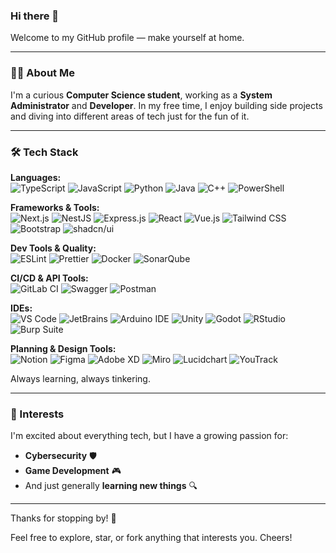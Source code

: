 ### Hi there 👋

Welcome to my GitHub profile — make yourself at home.

---

### 🧑‍💻 About Me
I'm a curious **Computer Science student**, working as a **System Administrator** and **Developer**. In my free time, I enjoy building side projects and diving into different areas of tech just for the fun of it.

---

### 🛠️ Tech Stack
**Languages:**  
![TypeScript](https://img.shields.io/badge/-TypeScript-3178C6?style=flat&logo=typescript&logoColor=white)
![JavaScript](https://img.shields.io/badge/-JavaScript-F7DF1E?style=flat&logo=javascript&logoColor=black)
![Python](https://img.shields.io/badge/-Python-3776AB?style=flat&logo=python&logoColor=white)
![Java](https://img.shields.io/badge/-Java-007396?style=flat&logo=java&logoColor=white)
![C++](https://img.shields.io/badge/-C++-00599C?style=flat&logo=c%2B%2B&logoColor=white)
![PowerShell](https://img.shields.io/badge/-PowerShell-5391FE?style=flat&logo=powershell&logoColor=white)

**Frameworks & Tools:**  
![Next.js](https://img.shields.io/badge/-Next.js-000000?style=flat&logo=next.js&logoColor=white)
![NestJS](https://img.shields.io/badge/-NestJS-E0234E?style=flat&logo=nestjs&logoColor=white)
![Express.js](https://img.shields.io/badge/-Express.js-000000?style=flat&logo=express&logoColor=white)
![React](https://img.shields.io/badge/-React-61DAFB?style=flat&logo=react&logoColor=black)
![Vue.js](https://img.shields.io/badge/-Vue.js-4FC08D?style=flat&logo=vue.js&logoColor=white)
![Tailwind CSS](https://img.shields.io/badge/-Tailwind%20CSS-38B2AC?style=flat&logo=tailwind-css&logoColor=white)
![Bootstrap](https://img.shields.io/badge/-Bootstrap-7952B3?style=flat&logo=bootstrap&logoColor=white)
![shadcn/ui](https://img.shields.io/badge/-shadcn/ui-000000?style=flat&logo=vercel&logoColor=white)

**Dev Tools & Quality:**  
![ESLint](https://img.shields.io/badge/-ESLint-4B32C3?style=flat&logo=eslint&logoColor=white)
![Prettier](https://img.shields.io/badge/-Prettier-F7B93E?style=flat&logo=prettier&logoColor=black)
![Docker](https://img.shields.io/badge/-Docker-2496ED?style=flat&logo=docker&logoColor=white)
![SonarQube](https://img.shields.io/badge/-SonarQube-4E9BCD?style=flat&logo=sonarqube&logoColor=white)

**CI/CD & API Tools:**  
![GitLab CI](https://img.shields.io/badge/-GitLab%20CI-FC6D26?style=flat&logo=gitlab&logoColor=white)
![Swagger](https://img.shields.io/badge/-Swagger-85EA2D?style=flat&logo=swagger&logoColor=black)
![Postman](https://img.shields.io/badge/-Postman-FF6C37?style=flat&logo=postman&logoColor=white)

**IDEs:**  
![VS Code](https://img.shields.io/badge/-Visual%20Studio%20Code-007ACC?style=flat&logo=visual-studio-code&logoColor=white)
![JetBrains](https://img.shields.io/badge/-JetBrains-000000?style=flat&logo=jetbrains&logoColor=white)
![Arduino IDE](https://img.shields.io/badge/-Arduino%20IDE-00979D?style=flat&logo=arduino&logoColor=white)
![Unity](https://img.shields.io/badge/-Unity-000000?style=flat&logo=unity&logoColor=white)
![Godot](https://img.shields.io/badge/-Godot-478CBF?style=flat&logo=godot-engine&logoColor=white)
![RStudio](https://img.shields.io/badge/-RStudio-75AADB?style=flat&logo=rstudio&logoColor=white)
![Burp Suite](https://img.shields.io/badge/-Burp%20Suite-FF7139?style=flat&logo=burp-suite&logoColor=white)

**Planning & Design Tools:**  
![Notion](https://img.shields.io/badge/-Notion-000000?style=flat&logo=notion&logoColor=white)
![Figma](https://img.shields.io/badge/-Figma-F24E1E?style=flat&logo=figma&logoColor=white)
![Adobe XD](https://img.shields.io/badge/-Adobe%20XD-FF61F6?style=flat&logo=adobexd&logoColor=white)
![Miro](https://img.shields.io/badge/-Miro-050038?style=flat&logo=miro&logoColor=white)
![Lucidchart](https://img.shields.io/badge/-Lucidchart-FA7303?style=flat&logo=lucidchart&logoColor=white)
![YouTrack](https://img.shields.io/badge/-YouTrack-000000?style=flat&logo=youtrack&logoColor=white)

Always learning, always tinkering.

---

### 🌱 Interests
I'm excited about everything tech, but I have a growing passion for:
- **Cybersecurity** 🛡️
- **Game Development** 🎮
- And just generally **learning new things** 🔍

---
<!--
### 📊 GitHub Stats
![GitHub Stats](https://github-readme-stats.vercel.app/api?username=your-github-username&show_icons=true&theme=default)

![Top Languages](https://github-readme-stats.vercel.app/api/top-langs/?username=your-github-username&layout=compact)

> ⚠️ Replace `your-github-username` with your actual GitHub username to activate the stats.

---
-
### 🚧 Projects
Coming soon... stay tuned!

---
-->
Thanks for stopping by! 🚀

Feel free to explore, star, or fork anything that interests you. Cheers!

<!--
**akuumaa/akuumaa** is a ✨ _special_ ✨ repository because its `README.md` (this file) appears on your GitHub profile.

Here are some ideas to get you started:

- 🔭 I’m currently working on ...
- 🌱 I’m currently learning ...
- 👯 I’m looking to collaborate on ...
- 🤔 I’m looking for help with ...
- 💬 Ask me about ...
- 📫 How to reach me: ...
- 😄 Pronouns: ...
- ⚡ Fun fact: ...
-->
